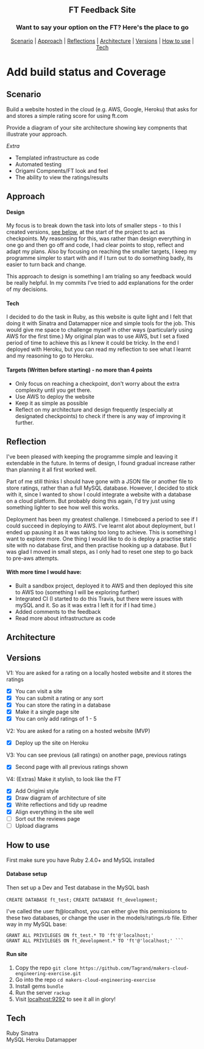
<h2 align="center"> FT Feedback Site </h2>
<h3 align="center"> Want to say your option on the FT? Here's the place to go </h3>

 <p align="center">  <a href='#scenario'>Scenario</a> |  <a href='#approach'>Approach</a>   |   <a href='#reflections'>Reflections</a> |  <a href='#architecture'>Architecture</a> |  <a href='#version'>Versions</a> |  <a href='#use'>How to use</a>   |   <a href='#tech'>Tech</a>

# Add build status and Coverage

## Scenario  <a name= "scenario"></a>

Build a website hosted in the cloud (e.g. AWS, Google, Heroku) that asks for and stores a simple
rating score for using ft.com

Provide a diagram of your site architecture showing key compnents that illustrate your approach.

*Extra*
 - Templated infrastructure as code  
 - Automated testing
 - Origami Compnents/FT look and feel
 - The ability to view the ratings/results

## Approach <a name= "approach"> </a>

#### Design
My focus is to break down the task into lots of smaller steps - to this I created versions, <a href='#version'>see below</a>, at the start of the project to act as checkpoints. My reasonsing for this, was rather than design everything in one go and then go off and code, I had clear points to stop, reflect and adapt my plans. Also by focusing on reaching the smaller targets, I keep my programme simpler to start with and if I turn out to do something badly, its easier to turn back and change.

This approach to design is something I am trialing so any feedback would be really helpful. In my commits I've tried to add explanations for the order of my decisions.

#### Tech
I decided to do the task in Ruby, as this website is quite light and I felt that doing it with Sinatra and Datamapper nice and simple tools for the job. This would give me space to challenge myself in other ways (particularly using AWS for the first time.) My original plan was to use AWS, but I set a fixed period of time to achieve this as I knew it could be tricky. In the end I deployed with Heroku, but you can read my  <a name= "reflections"> reflection</a> to see what I learnt and my reasoning to go to Heroku.

#### Targets (Written before starting) - no more than 4 points
- Only focus on reaching a checkpoint, don't worry about the extra complexity until you get there.
- Use AWS to deploy the website
- Keep it as simple as possible
- Reflect on my architecture and design frequently (especially at designated checkpoints) to check if there is any way of improving it further.

## Reflection <a name= "reflections"> </a>
I've been pleased with keeping the programme simple and leaving it extendable in the future. In terms of design, I found gradual increase rather than planning it all first worked well.

Part of me still thinks I should have gone with a JSON file or another file to store ratings, rather than a full MySQL database. However, I decided to stick with it, since I wanted to show I could integrate a website with a database on a cloud platform. But probably doing this again, I'd try just using something lighter to see how well this works.

Deployment has been my greatest challenge. I timeboxed a period to see if I could succeed in deploying to AWS. I've learnt alot about deployment, but I ended up pausing it as it was taking too long to achieve. This is something I want to explore more. One thing I would like to do is deploy a practise static site with no database first, and then practise hooking up a database. But I was glad I moved in small steps, as I only had to reset one step to go back to pre-aws attempts.

#### With more time I would have:
  - Built a sandbox project, deployed it to AWS and then deployed this site to AWS too (something
    I will be exploring further)
  - Integrated CI (I started to do this Travis, but there were issues with mySQL and it. So
    as it was extra I left it for if I had time.)
  - Added comments to the feedback
  - Read more about infrastructure as code

## Architecture <a name= "architecture"> </a>


## Versions <a name= "versions"> </a>

V1: You are asked for a rating on a locally hosted website and it stores the ratings  
  - [x] You can visit a site
  - [x] You can submit a rating or any sort
  - [x] You can store the rating in a database
  - [x] Make it a single page site
  - [x] You can only add ratings of 1 - 5

V2: You are asked for a rating on a hosted website  (MVP)
  - [x] Deploy up the site on Heroku

V3: You can see previous (all ratings) on another page, previous ratings
  - [x] Second page with all previous ratings shown

V4: (Extras) Make it stylish, to look like the FT
  - [x] Add Origimi style
  - [x] Draw diagram of architecture of site
  - [x] Write reflections and tidy up readme
  - [x] Align everything in the site well
  - [ ] Sort out the reviews page
  - [ ] Upload diagrams

## How to use  <a name= "use"> </a>
First make sure you have Ruby 2.4.0+ and MySQL installed

#### Database setup
Then set up a Dev and Test database in the MySQL bash

```CREATE DATABASE ft_test;```
```CREATE DATABASE ft_development;```

I've called the user ft@localhost, you can either give this permissions to these two databases, or change the user in the models/ratings.rb file. Either way in my MySQL base:
```
GRANT ALL PRIVILEGES ON ft_test.* TO 'ft'@'localhost;'
GRANT ALL PRIVILEGES ON ft_development.* TO 'ft'@'localhost;' ```
```
#### Run site

1) Copy the repo ```git clone https://github.com/Tagrand/makers-cloud-engineering-exercise.git```
2) Go into the repo ```cd makers-cloud-engineering-exercise```
3) Install gems ```bundle```
4) Run the server ```rackup```
5) Visit [localhost:9292](localhost:9292) to see it all in glory!  

## Tech <a name= "tech"> </a>
Ruby
Sinatra   
MySQL
Heroku
Datamapper
